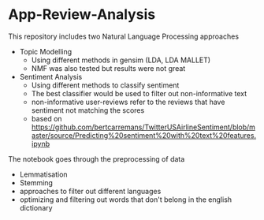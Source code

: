 # App-Review-Analysis

This repository includes two Natural Language Processing approaches
* Topic Modelling 
  * Using different methods in gensim (LDA, LDA MALLET)
  * NMF was also tested but results were not great
* Sentiment Analysis
  * Using different methods to classify sentiment 
  * The best classifier would be used to filter out non-informative text
  * non-informative user-reviews refer to the reviews that have sentiment not matching the scores 
  * based on https://github.com/bertcarremans/TwitterUSAirlineSentiment/blob/master/source/Predicting%20sentiment%20with%20text%20features.ipynb
 

The notebook goes through the preprocessing of data 
* Lemmatisation
* Stemming
* approaches to filter out different languages
* optimizing and filtering out words that don't belong in the english dictionary

